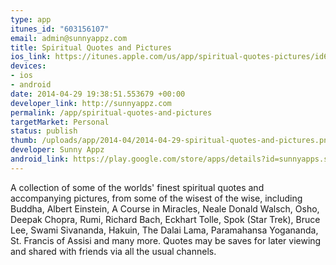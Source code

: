 ```yaml
--- 
type: app
itunes_id: "603156107"
email: admin@sunnyappz.com
title: Spiritual Quotes and Pictures
ios_link: https://itunes.apple.com/us/app/spiritual-quotes-pictures/id603156107
devices: 
- ios
- android
date: 2014-04-29 19:38:51.553679 +00:00
developer_link: http://sunnyappz.com
permalink: /app/spiritual-quotes-and-pictures
targetMarket: Personal
status: publish
thumb: /uploads/app/2014-04/2014-04-29-spiritual-quotes-and-pictures.png
developer: Sunny Appz
android_link: https://play.google.com/store/apps/details?id=sunnyapps.spiritualquotes
---
```


A collection of some of the worlds' finest spiritual quotes and accompanying pictures, from some of the wisest of the wise, including Buddha, Albert Einstein, A Course in Miracles, Neale Donald Walsch, Osho, Deepak Chopra, Rumi, Richard Bach, Eckhart Tolle, Spok (Star Trek), Bruce Lee, Swami Sivananda, Hakuin, The Dalai Lama, Paramahansa Yogananda, St. Francis of Assisi and many more. Quotes may be saves for later viewing and shared with friends via all the usual channels.
